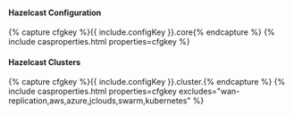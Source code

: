 #### Hazelcast Configuration

{% capture cfgkey %}{{ include.configKey }}.core{% endcapture %}
{% include casproperties.html properties=cfgkey %}
   
#### Hazelcast Clusters

{% capture cfgkey %}{{ include.configKey }}.cluster.{% endcapture %}
{% include casproperties.html properties=cfgkey excludes="wan-replication,aws,azure,jclouds,swarm,kubernetes" %}
